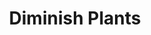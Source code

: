 ---
title: "Diminish Plants"

spell:
  schools:
    - name:        "Transmutation"
      subschools:  []
      descriptors: []
  classes:
    - name:  "Druid"
      abbr:  "Drd"
      level: 3
    - name:  "Ranger"
      abbr:  "Rgr"
      level: 3
  components:         [V, S, DF]
  castingTime:        "1 standard action"
  range:              "See text"
  target:             "See text"
  duration:           "Instantaneous"
  savingThrow:        "None"
  spellResistance:    "No"
  description:        |
    This spell has two versions.

    Prune Growth: This version causes normal vegetation within long range (400 feet + 40 feet per level) to shrink to about one-third of their normal size, becoming untangled and less bushy. The affected vegetation appears to have been carefully pruned and trimmed.

    At your option, the area can be a 100-foot-radius circle, a 150-foot-radius semicircle, or a 200-foot-radius quarter-circle.

    You may also designate portions of the area that are not affected.

    Stunt Growth: This version targets normal plants within a range of &#189; mile, reducing their potential productivity over the course of the following year to one third below normal.

    Diminish plants counters plant growth.

    This spell has no effect on plant creatures.
---
